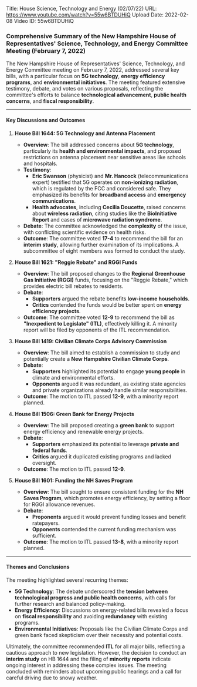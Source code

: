 Title: House Science, Technology and Energy (02/07/22)
URL: https://www.youtube.com/watch?v=55w6BTDUHiQ
Upload Date: 2022-02-08
Video ID: 55w6BTDUHiQ

### Comprehensive Summary of the New Hampshire House of Representatives' Science, Technology, and Energy Committee Meeting (February 7, 2022)

The New Hampshire House of Representatives' Science, Technology, and Energy Committee meeting on February 7, 2022, addressed several key bills, with a particular focus on **5G technology**, **energy efficiency programs**, and **environmental initiatives**. The meeting featured extensive testimony, debate, and votes on various proposals, reflecting the committee's efforts to balance **technological advancement**, **public health concerns**, and **fiscal responsibility**.

---

#### **Key Discussions and Outcomes**

1. **House Bill 1644: 5G Technology and Antenna Placement**  
   - **Overview**: The bill addressed concerns about **5G technology**, particularly its **health and environmental impacts**, and proposed restrictions on antenna placement near sensitive areas like schools and hospitals.  
   - **Testimony**:  
     - **Eric Swanson** (physicist) and **Mr. Hancock** (telecommunications expert) testified that 5G operates on **non-ionizing radiation**, which is regulated by the FCC and considered safe. They emphasized its benefits for **broadband access** and **emergency communications**.  
     - **Health advocates**, including **Cecilia Doucette**, raised concerns about **wireless radiation**, citing studies like the **BioInitiative Report** and cases of **microwave radiation syndrome**.  
   - **Debate**: The committee acknowledged the **complexity** of the issue, with conflicting scientific evidence on health risks.  
   - **Outcome**: The committee voted **17-4** to recommend the bill for an **interim study**, allowing further examination of its implications. A subcommittee of eight members was formed to conduct the study.

2. **House Bill 1621: "Reggie Rebate" and RGGI Funds**  
   - **Overview**: The bill proposed changes to the **Regional Greenhouse Gas Initiative (RGGI)** funds, focusing on the "Reggie Rebate," which provides electric bill rebates to residents.  
   - **Debate**:  
     - **Supporters** argued the rebate benefits **low-income households**.  
     - **Critics** contended the funds would be better spent on **energy efficiency projects**.  
   - **Outcome**: The committee voted **12-9** to recommend the bill as **"Inexpedient to Legislate" (ITL)**, effectively killing it. A minority report will be filed by opponents of the ITL recommendation.

3. **House Bill 1419: Civilian Climate Corps Advisory Commission**  
   - **Overview**: The bill aimed to establish a commission to study and potentially create a **New Hampshire Civilian Climate Corps**.  
   - **Debate**:  
     - **Supporters** highlighted its potential to engage **young people** in climate and environmental efforts.  
     - **Opponents** argued it was redundant, as existing state agencies and private organizations already handle similar responsibilities.  
   - **Outcome**: The motion to ITL passed **12-9**, with a minority report planned.

4. **House Bill 1506: Green Bank for Energy Projects**  
   - **Overview**: The bill proposed creating a **green bank** to support energy efficiency and renewable energy projects.  
   - **Debate**:  
     - **Supporters** emphasized its potential to leverage **private and federal funds**.  
     - **Critics** argued it duplicated existing programs and lacked oversight.  
   - **Outcome**: The motion to ITL passed **12-9**.

5. **House Bill 1601: Funding the NH Saves Program**  
   - **Overview**: The bill sought to ensure consistent funding for the **NH Saves Program**, which promotes energy efficiency, by setting a floor for RGGI allowance revenues.  
   - **Debate**:  
     - **Proponents** argued it would prevent funding losses and benefit ratepayers.  
     - **Opponents** contended the current funding mechanism was sufficient.  
   - **Outcome**: The motion to ITL passed **13-8**, with a minority report planned.

---

#### **Themes and Conclusions**  
The meeting highlighted several recurring themes:  
- **5G Technology**: The debate underscored the **tension between technological progress and public health concerns**, with calls for further research and balanced policy-making.  
- **Energy Efficiency**: Discussions on energy-related bills revealed a focus on **fiscal responsibility** and avoiding **redundancy** with existing programs.  
- **Environmental Initiatives**: Proposals like the Civilian Climate Corps and green bank faced skepticism over their necessity and potential costs.  

Ultimately, the committee recommended **ITL** for all major bills, reflecting a cautious approach to new legislation. However, the decision to conduct an **interim study** on HB 1644 and the filing of **minority reports** indicate ongoing interest in addressing these complex issues. The meeting concluded with reminders about upcoming public hearings and a call for careful driving due to snowy weather.